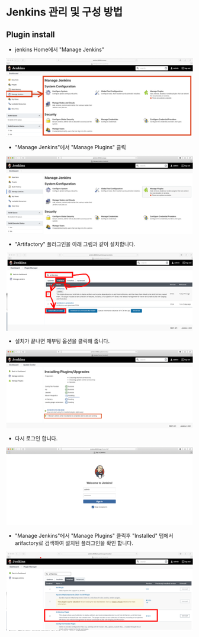 # Jenkins 관리 및 구성 방법
## Plugin install
* jenkins Home에서 "Manage Jenkins"

![](img/ManageJenkins.png)

* "Manage Jenkins"에서 "Manage Plugins" 클릭

![](img/1.png)

* "Artifactory" 플러그인을 아래 그림과 같이 설치합니다.

![](img/2.png)

* 설치가 끝나면 재부팅 옵션을 클릭해 줍니다.

![](img/3.png)

* 다시 로그인 합니다.

![](img/4.png)

* "Manage Jenkins"에서 "Manage Plugins" 클릭후 "Installed" 탭에서 arifactory로 검색하여 설치된 플러그인을 확인 합니다.

![](img/5.png)
